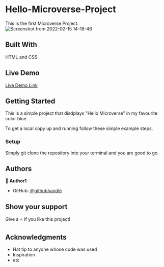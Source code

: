 # Hello-Microverse-Project
This is the first Microverse Project.
![Screenshot from 2022-02-15 14-18-46](https://user-images.githubusercontent.com/73285210/154026296-a4dbb15b-4a06-4918-84e4-316afd1ab94b.png)



## Built With
HTML and CSS

## Live Demo 

[Live Demo Link](http://127.0.0.1:5500/Hello-Microverse-Project/)


## Getting Started
This is a simple project that disdplays "Hello Microverse" in my favourite color blue.


To get a local copy up and running follow these simple example steps.

### Setup
Simply git clone the repository into your terminal and you are good to go.


## Authors

👤 **Author1**

- GitHub: [@githubhandle](https://github.com/shahedakhatoon)

## Show your support

Give a ⭐️ if you like this project!

## Acknowledgments

- Hat tip to anyone whose code was used
- Inspiration
- etc
